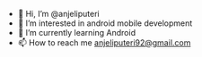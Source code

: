 - 👋 Hi, I’m @anjeliputeri
- 👀 I’m interested in android mobile development 
- 🌱 I’m currently learning Android
- 📫 How to reach me anjeliputeri92@gmail.com

<!---
anjeliputeri/anjeliputeri is a ✨ special ✨ repository because its `README.md` (this file) appears on your GitHub profile.
You can click the Preview link to take a look at your changes.
--->
